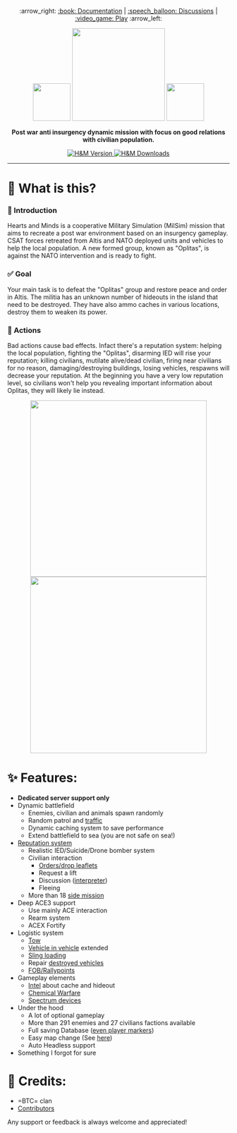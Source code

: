 <p align="center">
:arrow_right:
<a href="http://vdauphin.github.io/HeartsAndMinds/">
:book: Documentation</a> |
<a href="https://github.com/Vdauphin/HeartsAndMinds/discussions">:speech_balloon: Discussions</a> |
 <a href="https://www.battlemetrics.com/servers/arma3?q=hearts%2Band%2Bminds%20OR%20%22H%26M%22&status=online&sort=-players">
:video_game: Play</a>
 :arrow_left:
</p>

<p align="center">
    <img src="https://data.bistudio.com/assets/img/badges/medal/MWFMP.png" width="85">
    <img src="https://user-images.githubusercontent.com/14364400/120066018-bd52ed80-c074-11eb-87d6-61cdeada32f8.png" width="210">
    <img src="https://data.bistudio.com/assets/img/badges/medal/MWFMP.png" width="85">
</p>

<p align="center">
<b>
Post war anti insurgency dynamic mission with focus on good relations with civilian population.
</b>
</p>

<p align="center">
    <a href="https://github.com/Vdauphin/HeartsAndMinds/releases/tag/1.21.9">
        <img src="https://img.shields.io/badge/Version-1.21.9-blue.svg?style=flat-square" alt="H&M Version">
    </a>
    <a href="https://somsubhra.github.io/github-release-stats/?username=vdauphin&repository=HeartsAndMinds&page=1&per_page=300">
        <img src="https://img.shields.io/github/downloads/Vdauphin/HeartsAndMinds/total.svg?style=flat-square&label=Downloads" alt="H&M Downloads">
    </a>
</p>

---

# 🤔 What is this?

### :memo: Introduction

Hearts and Minds is a cooperative Military Simulation (MilSim) mission that aims to recreate a post war environment based on an insurgency gameplay.
CSAT forces retreated from Altis and NATO deployed units and vehicles to help the local population.
A new formed group, known as "Oplitas", is against the NATO intervention and is ready to fight.

### :white_check_mark: Goal

Your main task is to defeat the "Oplitas" group and restore peace and order in Altis.
The militia has an unknown number of hideouts in the island that need to be destroyed.
They have also ammo caches in various locations, destroy them to weaken its power.

### :revolving_hearts: Actions

Bad actions cause bad effects.
Infact there's a reputation system: helping the local population, fighting the "Oplitas", disarming IED will rise your reputation; killing civilians, mutilate alive/dead civilian, firing near civilians for no reason, damaging/destroying buildings, losing vehicles, respawns will decrease your reputation.
At the beginning you have a very low reputation level, so civilians won't help you revealing important information about Oplitas, they will likely lie instead.

<p align="center">
    <img src="https://user-images.githubusercontent.com/14364400/28997116-bfcec8a6-7a0d-11e7-911f-b52edb841ae3.png" width="400">
    <img src="https://user-images.githubusercontent.com/14364400/29193966-d8306378-7e27-11e7-97cb-df76dfc08e53.png" width="400">
</p>

# :sparkles: Features:

- **Dedicated server support only**
- Dynamic battlefield
  - Enemies, civilian and animals spawn randomly
  - Random patrol and [traffic](http://vdauphin.github.io/HeartsAndMinds/InGame-documentation#traffic)
  - Dynamic caching system to save performance
  - Extend battlefield to sea (you are not safe on sea!)
- [Reputation system](http://vdauphin.github.io/HeartsAndMinds/InGame-documentation#reputation)
  - Realistic IED/Suicide/Drone bomber system
  - Civilian interaction
    - [Orders/drop leaflets](http://vdauphin.github.io/HeartsAndMinds/InGame-documentation#civil-orders)
    - Request a lift
    - Discussion ([interpreter](http://vdauphin.github.io/HeartsAndMinds/InGame-documentation#intel))
    - Fleeing
  - More than 18 [side mission](http://vdauphin.github.io/HeartsAndMinds/InGame-documentation#side-mission)
- Deep ACE3 support
  - Use mainly ACE interaction
  - Rearm system
  - ACEX Fortify
- Logistic system
  - [Tow](http://vdauphin.github.io/HeartsAndMinds/InGame-documentation#towing-system)
  - [Vehicle in vehicle](http://vdauphin.github.io/HeartsAndMinds/InGame-documentation#towing-system) extended
  - [Sling loading](http://vdauphin.github.io/HeartsAndMinds/InGame-documentation#sling-loading)
  - Repair [destroyed vehicles](http://vdauphin.github.io/HeartsAndMinds/InGame-documentation#respawn)
  - [FOB/Rallypoints](http://vdauphin.github.io/HeartsAndMinds/InGame-documentation#fobrallypoint)
- Gameplay elements
  - [Intel](http://vdauphin.github.io/HeartsAndMinds/InGame-documentation#intel) about cache and hideout
  - [Chemical Warfare](http://vdauphin.github.io/HeartsAndMinds/InGame-documentation#chemical-warfare)
  - [Spectrum devices](http://vdauphin.github.io/HeartsAndMinds/InGame-documentation#spectrum-devices)
- Under the hood
  - A lot of optional gameplay
  - More than 291 enemies and 27 civilians factions available
  - Full saving Database ([even player markers](http://vdauphin.github.io/HeartsAndMinds/InGame-documentation#headless--database))
  - Easy map change (See [here](http://vdauphin.github.io/HeartsAndMinds/Change-MAP-of-Hearts-and-Minds))
  - Auto Headless support
- Something I forgot for sure

# :clap: Credits:

- =BTC= clan
- [Contributors](https://github.com/Vdauphin/HeartsAndMinds/graphs/contributors)

Any support or feedback is always welcome and appreciated!
